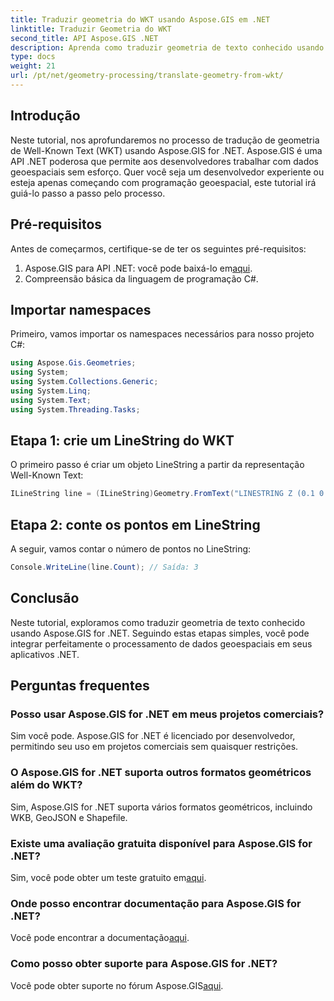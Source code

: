```yaml
---
title: Traduzir geometria do WKT usando Aspose.GIS em .NET
linktitle: Traduzir Geometria do WKT
second_title: API Aspose.GIS .NET
description: Aprenda como traduzir geometria de texto conhecido usando Aspose.GIS for .NET. Um tutorial passo a passo para integração perfeita.
type: docs
weight: 21
url: /pt/net/geometry-processing/translate-geometry-from-wkt/
---
```

## Introdução
Neste tutorial, nos aprofundaremos no processo de tradução de geometria de Well-Known Text (WKT) usando Aspose.GIS for .NET. Aspose.GIS é uma API .NET poderosa que permite aos desenvolvedores trabalhar com dados geoespaciais sem esforço. Quer você seja um desenvolvedor experiente ou esteja apenas começando com programação geoespacial, este tutorial irá guiá-lo passo a passo pelo processo.
## Pré-requisitos
Antes de começarmos, certifique-se de ter os seguintes pré-requisitos:
1.  Aspose.GIS para API .NET: você pode baixá-lo em[aqui](https://releases.aspose.com/gis/net/).
2. Compreensão básica da linguagem de programação C#.

## Importar namespaces
Primeiro, vamos importar os namespaces necessários para nosso projeto C#:
```csharp
using Aspose.Gis.Geometries;
using System;
using System.Collections.Generic;
using System.Linq;
using System.Text;
using System.Threading.Tasks;
```
## Etapa 1: crie um LineString do WKT
O primeiro passo é criar um objeto LineString a partir da representação Well-Known Text:
```csharp
ILineString line = (ILineString)Geometry.FromText("LINESTRING Z (0.1 0.2 0.3, 1 2 1, 12 23 2)");
```
## Etapa 2: conte os pontos em LineString
A seguir, vamos contar o número de pontos no LineString:
```csharp
Console.WriteLine(line.Count); // Saída: 3
```

## Conclusão
Neste tutorial, exploramos como traduzir geometria de texto conhecido usando Aspose.GIS for .NET. Seguindo estas etapas simples, você pode integrar perfeitamente o processamento de dados geoespaciais em seus aplicativos .NET.
## Perguntas frequentes
### Posso usar Aspose.GIS for .NET em meus projetos comerciais?
Sim você pode. Aspose.GIS for .NET é licenciado por desenvolvedor, permitindo seu uso em projetos comerciais sem quaisquer restrições.
### O Aspose.GIS for .NET suporta outros formatos geométricos além do WKT?
Sim, Aspose.GIS for .NET suporta vários formatos geométricos, incluindo WKB, GeoJSON e Shapefile.
### Existe uma avaliação gratuita disponível para Aspose.GIS for .NET?
Sim, você pode obter um teste gratuito em[aqui](https://releases.aspose.com/).
### Onde posso encontrar documentação para Aspose.GIS for .NET?
 Você pode encontrar a documentação[aqui](https://reference.aspose.com/gis/net/).
### Como posso obter suporte para Aspose.GIS for .NET?
 Você pode obter suporte no fórum Aspose.GIS[aqui](https://forum.aspose.com/c/gis/33).